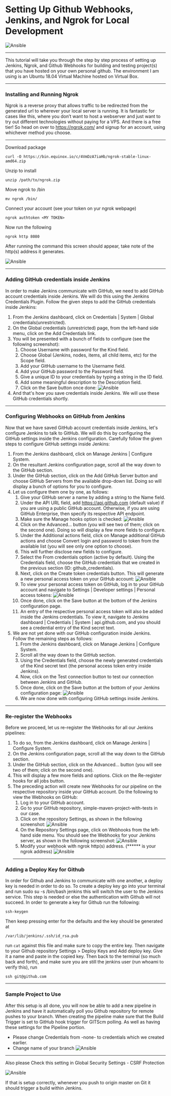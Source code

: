 # Setting Up Github Webhooks, Jenkins, and Ngrok for Local Development
![Ansible](/images/power.jpeg)

___


This tutorial will take you through the step by step process of setting up Jenkins, Ngrok, and Github Webhooks for building and testing project(s) that you have hosted on your own personal github. The environment I am using is an Ubuntu 18.04 Virtual Machine hosted on Virtual Box.

___

 ### Installing and Running Ngrok
 Ngrok is a reverse proxy that allows traffic to be redirected from the generated url to wherever your local server is running. It is fantastic for cases like this, where you don’t want to host a webserver and just want to try out different technologies without paying for a VPS. And there is a free tier! So head on over to https://ngrok.com/ and signup for an account, using whichever method you choose. 
 ___
 
 Download package
 ```
 curl -O https://bin.equinox.io/c/4VmDzA7iaHb/ngrok-stable-linux-amd64.zip
 ```
 Unzip to install
 ```
 unzip /path/to/ngrok.zip
```
Move ngrok to /bin
```
mv ngrok /bin/
```
Connect your account (see your token on yur ngrok webpage)
```
ngrok authtoken <MY TOKEN>
```
Now run the following 
```
ngrok http 8080
```
After running the command this screen should appear, take note of the http(s) address it generates.

![Ansible](/images/ngrok.png)
___

### Adding GitHub credentials inside Jenkins
In order to make Jenkins communicate with GitHub, we need to add GitHub account credentials inside Jenkins. We will do this using the Jenkins Credentials Plugin.
Follow the given steps to add the GitHub credentials inside Jenkins:
1. From the Jenkins dashboard, click on Credentials | System | Global credentials(unrestricted).
2. On the Global credentials (unrestricted) page, from the left-hand side menu, click on the Add Credentials link.
3. You will be presented with a bunch of fields to configure (see the following screenshot):
    1. Choose Username with password for the Kind field.
    2. Choose Global (Jenkins, nodes, items, all child items, etc) for the Scope field.
    3. Add your GitHub username to the Username field.
    4. Add your GitHub password to the Password field.
    5. Give a unique ID to your credentials by typing a string in the ID field.
    6. Add some meaningful description to the Description field.
    7. Click on the Save button once done:
    ![Ansible](/images/webhooks/1.png)
4. And that's how you save credentials inside Jenkins. We will use these GitHub credentials shortly.
___
### Configuring Webhooks on GitHub from Jenkins
Now that we have saved GitHub account credentials inside Jenkins, let's configure Jenkins to talk to GitHub. We will do this by configuring the GitHub settings inside the Jenkins configuration.
Carefully follow the given steps to configure GitHub settings inside Jenkins:
1. From the Jenkins dashboard, click on Manage Jenkins | Configure System.
2. On the resultant Jenkins configuration page, scroll all the way down to the GitHub section.
3. Under the GitHub section, click on the Add GitHub Server button and choose GitHub Servers from the available drop-down list. Doing so will display a bunch of options for you to configure.
4. Let us configure them one by one, as follows:
    1. Give your GitHub server a name by adding a string to the Name field.
    2. Under the API URL field, add https://api.github.com (default value) if you are using a public GitHub account. Otherwise, if you are using GitHub Enterprise, then specify its respective API endpoint.
    3. Make sure the Manage hooks option is checked:
    ![Ansible](/images/webhooks/2.png)
    4. Click on the Advanced... button (you will see two of them; click on the second one). Doing so will display a few more fields to configure.
    5. Under the Additional actions field, click on Manage additional GitHub actions and choose Convert login and password to token from the available list (you will see only one option to choose).
    6. This will further disclose new fields to configure.
    7. Select the From credentials option (active by default). Using the Credentials field, choose the GitHub credentials that we created in the previous section (ID: github_credentials).
    8. Next, click on the Create token credentials button. This will generate a new personal access token on your GitHub account:  ![Ansible](/images/webhooks/3.png)
    9. To view your personal access token on GitHub, log in to your GitHub account and navigate to Settings | Developer settings | Personal access tokens: ![Ansible](/images/webhooks/4.png)
    10. Once done, click on the Save button at the bottom of the Jenkins configuration page.
    11. An entry of the respective personal access token will also be added inside the Jenkins credentials. To view it, navigate to Jenkins dashboard | Credentials | System | api.github.com, and you should see a credential entry of the Kind secret text.
5. We are not yet done with our GitHub configuration inside Jenkins. Follow the remaining steps as follows: 
    1. From the Jenkins dashboard, click on Manage Jenkins | Configure System.
    2. Scroll all the way down to the GitHub section.
    3. Using the Credentials field, choose the newly generated credentials of the Kind secret text (the personal access token entry inside Jenkins).
    4. Now, click on the Test connection button to test our connection between Jenkins and GitHub.
    5. Once done, click on the Save button at the bottom of your Jenkins configuration page: ![Ansible](/images/webhooks/5.png)
    6. We are now done with configuring GitHub settings inside Jenkins.
___
### Re-register the Webhooks
Before we proceed, let us re-register the Webhooks for all our Jenkins pipelines:
1. To do so, from the Jenkins dashboard, click on Manage Jenkins | Configure System.
2. On the Jenkins configuration page, scroll all the way down to the GitHub section.
3. Under the GitHub section, click on the Advanced... button (you will see two of them; click on the second one).
4. This will display a few more fields and options. Click on the Re-register hooks for all jobs button.
5. The preceding action will create new Webhooks for our pipeline on the respective repository inside your GitHub account. Do the following to view the Webhooks on GitHub:
    1. Log in to your GitHub account.
    2. Go to your GitHub repository, simple-maven-project-with-tests in our case.
    3. Click on the repository Settings, as shown in the following screenshot: ![Ansible](/images/webhooks/6.png)
    4. On the Repository Settings page, click on Webhooks from the left- hand side menu. You should see the Webhooks for your Jenkins server, as shown in the following screenshot:
    ![Ansible](/images/webhooks/7.png)
    5. Modify your webhook with ngrok http(s) address. (****** is your ngrok address) 
    ![Ansible](/images/webhooks/8.png)
    ___

### Adding a Deploy Key for Github

In order for Github and Jenkins to communicate with one another, a deploy key is needed in order to do so. To create a deploy key go into your terminal and run sudo su -s /bin/bash jenkins this will switch the user to the Jenkins service. This step is needed or else the authentication with Github will not succeed. In order to generate a key for Github run the following:
```
ssh-keygen
```
Then keep pressing enter for the defaults and the key should be generated at
```
/var/lib/jenkins/.ssh/id_rsa.pub
```
run ```cat``` against this file and make sure to copy the entire key. Then navigate to your Github repository Settings > Deploy Keys and Add deploy key. Give it a name and paste in the copied key.
Then back to the terminal (so much back and forth), and make sure you are still the jenkins user (run whoami to verify this), run
```
ssh git@github.com
```
___

### Sample Project to Use
After this setup is all done, you will now be able to add a new pipeline in Jenkins and have it automatically poll you Github repository for remote pushes to your branch. When creating the pipeline make sure that the Build Trigger is set to GitHub hook trigger for GITScm polling. As well as having these settings for the Pipeline portion.
- Please change Credentials from  -none- to credentials which we created earlier.
- Change name of your branch
![Ansible](/images/pipeline.png)
___

Also please Check this setting in Global Security Settings - CSRF Protection

![Ansible](/images/proxy.png)

If that is setup correctly, whenever you push to origin master on Git it should trigger a build within Jenkins.
